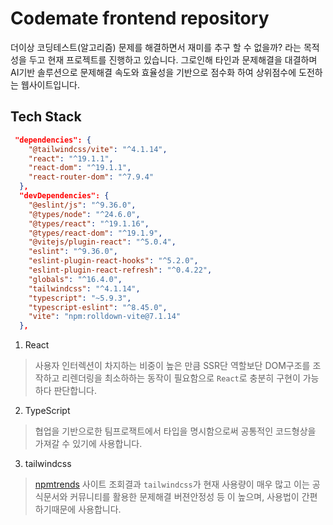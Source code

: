 # Codemate frontend repository

더이상 코딩테스트(알고리즘) 문제를 해결하면서 재미를 추구 할 수 없을까? 라는 목적성을 두고 현재 프로젝트를 진행하고 있습니다. 그로인해 타인과 문제해결을 대결하며 AI기반 솔루션으로 문제해결 속도와 효율성을 기반으로 점수화 하여 상위점수에 도전하는 웹사이트입니다. 

## Tech Stack

```json
 "dependencies": {
    "@tailwindcss/vite": "^4.1.14",
    "react": "^19.1.1",
    "react-dom": "^19.1.1",
    "react-router-dom": "^7.9.4"
  },
  "devDependencies": {
    "@eslint/js": "^9.36.0",
    "@types/node": "^24.6.0",
    "@types/react": "^19.1.16",
    "@types/react-dom": "^19.1.9",
    "@vitejs/plugin-react": "^5.0.4",
    "eslint": "^9.36.0",
    "eslint-plugin-react-hooks": "^5.2.0",
    "eslint-plugin-react-refresh": "^0.4.22",
    "globals": "^16.4.0",
    "tailwindcss": "^4.1.14",
    "typescript": "~5.9.3",
    "typescript-eslint": "^8.45.0",
    "vite": "npm:rolldown-vite@7.1.14"
  },
```

1. React
> 사용자 인터렉션이 차지하는 비중이 높은 만큼 SSR단 역할보단 DOM구조를 조작하고 리렌더링을 최소하하는 동작이 필요함으로 `React`로 충분히 구현이 가능하다 판단합니다.

2. TypeScript
> 협업을 기반으로한 팀프로잭트에서 타입을 명시함으로써 공통적인 코드형상을 가져갈 수 있기에 사용합니다.

3. tailwindcss
> [npmtrends](https://npmtrends.com/@emotion/css-vs-sass-vs-styled-components-vs-tailwindcss) 사이트 조회결과 `tailwindcss`가 현재 사용량이 매우 많고 이는 공식문서와 커뮤니티를 활용한 문제해결 버젼안정성 등 이 높으며, 사용법이 간편하기때문에 사용합니다. 
